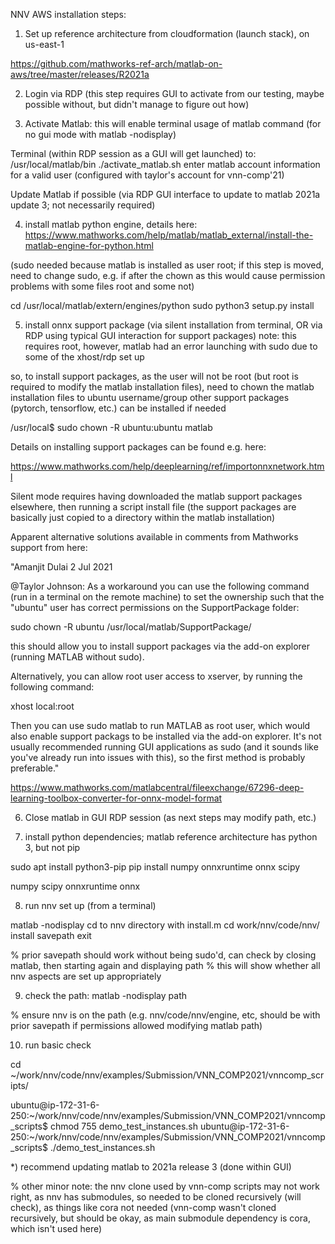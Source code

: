 NNV AWS installation steps:

1) Set up reference architecture from cloudformation (launch stack), on us-east-1

https://github.com/mathworks-ref-arch/matlab-on-aws/tree/master/releases/R2021a

2) Login via RDP (this step requires GUI to activate from our testing, maybe possible without, but didn't manage to figure out how)

3) Activate Matlab: this will enable terminal usage of matlab command (for no gui mode with matlab -nodisplay)

Terminal (within RDP session as a GUI will get launched) to:
/usr/local/matlab/bin
./activate_matlab.sh
enter matlab account information for a valid user (configured with taylor's account for vnn-comp'21)

Update Matlab if possible (via RDP GUI interface to update to matlab 2021a update 3; not necessarily required)

4) install matlab python engine, details here: https://www.mathworks.com/help/matlab/matlab_external/install-the-matlab-engine-for-python.html

(sudo needed because matlab is installed as user root; if this step is moved, need to change sudo, e.g. if after the chown as this would cause permission problems with some files root and some not)

cd /usr/local/matlab/extern/engines/python
sudo python3 setup.py install

5) install onnx support package (via silent installation from terminal, OR via RDP using typical GUI interaction for support packages)
note: this requires root, however, matlab had an error launching with sudo due to some of the xhost/rdp set up

so, to install support packages, as the user will not be root (but root is required to modify the matlab installation files), need to chown the matlab installation files to ubuntu username/group
other support packages (pytorch, tensorflow, etc.) can be installed if needed

/usr/local$ sudo chown -R ubuntu:ubuntu matlab

Details on installing support packages can be found e.g. here:

https://www.mathworks.com/help/deeplearning/ref/importonnxnetwork.html

Silent mode requires having downloaded the matlab support packages elsewhere, then running a script install file (the support packages are basically just copied to a directory within the matlab installation)

Apparent alternative solutions available in comments from Mathworks support from here:

"Amanjit Dulai
2 Jul 2021

@Taylor Johnson: As a workaround you can use the following command (run in a terminal on the remote machine) to set the ownership such that the "ubuntu" user has correct permissions on the SupportPackage folder:

sudo chown -R ubuntu /usr/local/matlab/SupportPackage/

this should allow you to install support packages via the add-on explorer (running MATLAB without sudo).

Alternatively, you can allow root user access to xserver, by running the following command:

xhost local:root

Then you can use sudo matlab to run MATLAB as root user, which would also enable support packags to be installed via the add-on explorer. It's not usually recommended running GUI applications as sudo (and it sounds like you've already run into issues with this), so the first method is probably preferable."

https://www.mathworks.com/matlabcentral/fileexchange/67296-deep-learning-toolbox-converter-for-onnx-model-format

6) Close matlab in GUI RDP session (as next steps may modify path, etc.)

7) install python dependencies; matlab reference architecture has python 3, but not pip

sudo apt install python3-pip
pip install numpy onnxruntime onnx scipy

numpy
scipy
onnxruntime
onnx

8) run nnv set up (from a terminal)

matlab -nodisplay
cd to nnv directory with install.m
cd work/nnv/code/nnv/
install
savepath
exit

% prior savepath should work without being sudo'd, can check by closing matlab, then starting again and displaying path
% this will show whether all nnv aspects are set up appropriately

9) check the path:
matlab -nodisplay
path

% ensure nnv is on the path (e.g. nnv/code/nnv/engine, etc, should be with prior savepath if permissions allowed modifying matlab path)

10) run basic check

cd ~/work/nnv/code/nnv/examples/Submission/VNN_COMP2021/vnncomp_scripts/

ubuntu@ip-172-31-6-250:~/work/nnv/code/nnv/examples/Submission/VNN_COMP2021/vnncomp_scripts$ chmod 755 demo_test_instances.sh
ubuntu@ip-172-31-6-250:~/work/nnv/code/nnv/examples/Submission/VNN_COMP2021/vnncomp_scripts$ ./demo_test_instances.sh

*) recommend updating matlab to 2021a release 3 (done within GUI)


% other minor note: the nnv clone used by vnn-comp scripts may not work right, as nnv has submodules, so needed to be cloned recursively (will check), as things like cora not needed (vnn-comp wasn't cloned recursively, but should be okay, as main submodule dependency is cora, which isn't used here)
